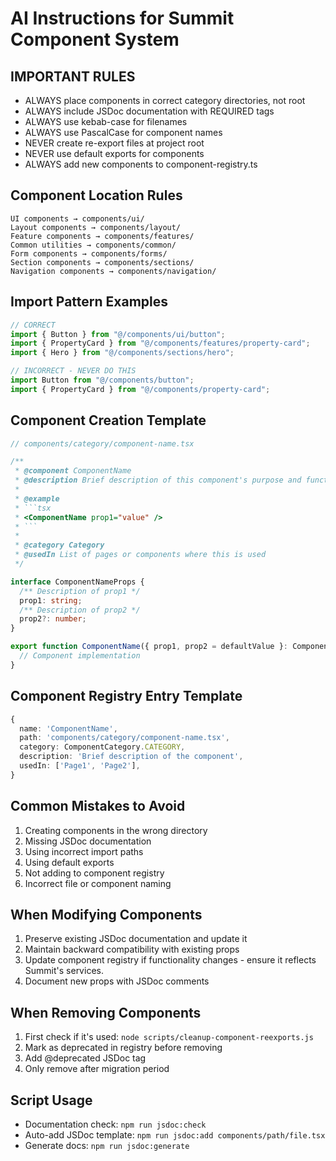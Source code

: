# AI Instructions for Summit Component System

## IMPORTANT RULES
- ALWAYS place components in correct category directories, not root
- ALWAYS include JSDoc documentation with REQUIRED tags
- ALWAYS use kebab-case for filenames
- ALWAYS use PascalCase for component names
- NEVER create re-export files at project root
- NEVER use default exports for components
- ALWAYS add new components to component-registry.ts

## Component Location Rules
```
UI components → components/ui/
Layout components → components/layout/
Feature components → components/features/
Common utilities → components/common/
Form components → components/forms/
Section components → components/sections/
Navigation components → components/navigation/
```

## Import Pattern Examples
```typescript
// CORRECT
import { Button } from "@/components/ui/button";
import { PropertyCard } from "@/components/features/property-card";
import { Hero } from "@/components/sections/hero";

// INCORRECT - NEVER DO THIS
import Button from "@/components/button";
import { PropertyCard } from "@/components/property-card";
```

## Component Creation Template
```typescript
// components/category/component-name.tsx

/**
 * @component ComponentName
 * @description Brief description of this component's purpose and functionality.
 * 
 * @example
 * ```tsx
 * <ComponentName prop1="value" />
 * ```
 * 
 * @category Category
 * @usedIn List of pages or components where this is used
 */

interface ComponentNameProps {
  /** Description of prop1 */
  prop1: string;
  /** Description of prop2 */
  prop2?: number;
}

export function ComponentName({ prop1, prop2 = defaultValue }: ComponentNameProps) {
  // Component implementation
}
```

## Component Registry Entry Template
```typescript
{
  name: 'ComponentName',
  path: 'components/category/component-name.tsx',
  category: ComponentCategory.CATEGORY,
  description: 'Brief description of the component',
  usedIn: ['Page1', 'Page2'],
}
```

## Common Mistakes to Avoid
1. Creating components in the wrong directory
2. Missing JSDoc documentation
3. Using incorrect import paths
4. Using default exports
5. Not adding to component registry
6. Incorrect file or component naming

## When Modifying Components
1. Preserve existing JSDoc documentation and update it
2. Maintain backward compatibility with existing props
3. Update component registry if functionality changes - ensure it reflects Summit's services.
4. Document new props with JSDoc comments

## When Removing Components
1. First check if it's used: `node scripts/cleanup-component-reexports.js`
2. Mark as deprecated in registry before removing
3. Add @deprecated JSDoc tag
4. Only remove after migration period

## Script Usage
- Documentation check: `npm run jsdoc:check`
- Auto-add JSDoc template: `npm run jsdoc:add components/path/file.tsx`
- Generate docs: `npm run jsdoc:generate` 